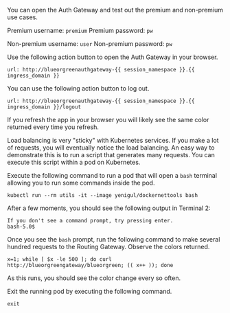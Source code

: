 You can open the Auth Gateway and test out the premium and non-premium use cases.

Premium username: `premium`
Premium password: `pw`

Non-premium username: `user`
Non-premium password: `pw`

Use the following action button to open the Auth Gateway in your browser.

```dashboard:open-url
url: http://blueorgreenauthgateway-{{ session_namespace }}.{{ ingress_domain }}
```

You can use the following action button to log out.

```dashboard:open-url
url: http://blueorgreenauthgateway-{{ session_namespace }}.{{ ingress_domain }}/logout
```

If you refresh the app in your browser you will likely see the same color returned every time you refresh.

Load balancing is very "sticky" with Kubernetes services.
If you make a lot of requests, you will eventually notice the load balancing.
An easy way to demonstrate this is to run a script that generates many requests.
You can execute this script within a pod on Kubernetes.

Execute the following command to run a pod that will open a `bash` terminal allowing you to run some commands inside the pod.

```execute-2
kubectl run --rm utils -it --image yenigul/dockernettools bash
```

After a few moments, you should see the following output in Terminal 2:
```
If you don't see a command prompt, try pressing enter.
bash-5.0$ 
```

Once you see the `bash` prompt, run the following command to make several hundred requests to the Routing Gateway.
Observe the colors returned.

 ```execute-2
 x=1; while [ $x -le 500 ]; do curl http://blueorgreengateway/blueorgreen; (( x++ )); done
 ```
As this runs, you should see the color change every so often.

Exit the running pod by executing the following command.
 ```execute-2
 exit
 ```
